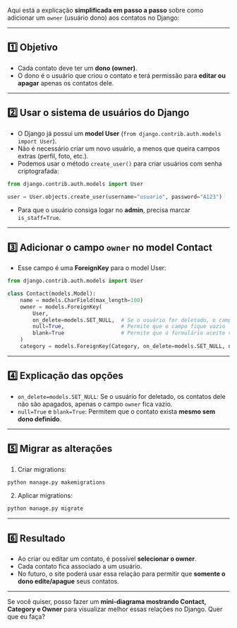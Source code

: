 Aqui está a explicação **simplificada em passo a passo** sobre como adicionar um `owner` (usuário dono) aos contatos no Django:

---

## 1️⃣ Objetivo

* Cada contato deve ter um **dono (owner)**.
* O dono é o usuário que criou o contato e terá permissão para **editar ou apagar** apenas os contatos dele.

---

## 2️⃣ Usar o sistema de usuários do Django

* O Django já possui um **model User** (`from django.contrib.auth.models import User`).
* Não é necessário criar um novo usuário, a menos que queira campos extras (perfil, foto, etc.).
* Podemos usar o método `create_user()` para criar usuários com senha criptografada:

```python
from django.contrib.auth.models import User

user = User.objects.create_user(username="usuario", password="A123")
```

* Para que o usuário consiga logar no **admin**, precisa marcar `is_staff=True`.

---

## 3️⃣ Adicionar o campo `owner` no model Contact

* Esse campo é uma **ForeignKey** para o model User:

```python
from django.contrib.auth.models import User

class Contact(models.Model):
    name = models.CharField(max_length=100)
    owner = models.ForeignKey(
        User,
        on_delete=models.SET_NULL,  # Se o usuário for deletado, o campo fica nulo
        null=True,                  # Permite que o campo fique vazio
        blank=True                  # Permite que o formulário aceite vazio
    )
    category = models.ForeignKey(Category, on_delete=models.SET_NULL, null=True, blank=True)
```

---

## 4️⃣ Explicação das opções

* `on_delete=models.SET_NULL`: Se o usuário for deletado, os contatos dele não são apagados, apenas o campo `owner` fica vazio.
* `null=True` e `blank=True`: Permitem que o contato exista **mesmo sem dono definido**.

---

## 5️⃣ Migrar as alterações

1. Criar migrations:

```bash
python manage.py makemigrations
```

2. Aplicar migrations:

```bash
python manage.py migrate
```

---

## 6️⃣ Resultado

* Ao criar ou editar um contato, é possível **selecionar o owner**.
* Cada contato fica associado a um usuário.
* No futuro, o site poderá usar essa relação para permitir que **somente o dono edite/apague** seus contatos.

---

Se você quiser, posso fazer um **mini-diagrama mostrando Contact, Category e Owner** para visualizar melhor essas relações no Django. Quer que eu faça?
